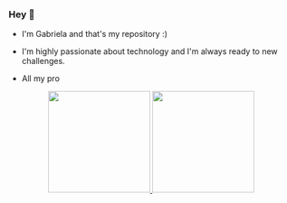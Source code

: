 ### Hey 👋

- I'm Gabriela and that's my repository :)
- I'm highly passionate about technology and I'm always ready to new challenges.

- All my pro



<div align="center">
  <a href="https://github.com/gabiscltt">
  <img height="180em" src="https://github-readme-stats.vercel.app/api?username=gabiscltt&show_icons=true&theme=dracula&include_all_commits=true&count_private=true"/>
  <img height="180em" src="https://github-readme-stats.vercel.app/api/top-langs/?username=gabiscltt&layout=compact&langs_count=7&theme=dracula"/>
</div>

 
